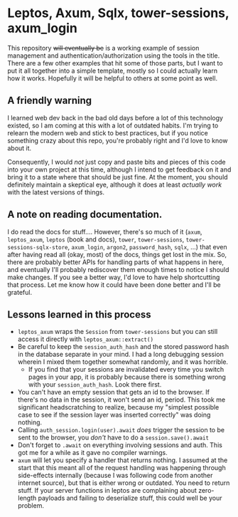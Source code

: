 
# Leptos, Axum, Sqlx, tower-sessions, axum_login

This repository ~~will eventually be~~ is a working example of session
management and authentication/authorization using the tools in the title. There
are a few other examples that hit some of those parts, but I want to put it all
together into a simple template, mostly so I could actually learn how it works.
Hopefully it will be helpful to others at some point as well.

## A friendly warning

I learned web dev back in the bad old days before a lot of this technology
existed, so I am coming at this with a lot of outdated habits. I'm trying to
relearn the modern web and stick to best practices, but if you notice something
crazy about this repo, you're probably right and I'd love to know about it.

Consequently, I would *not* just copy and paste bits and pieces of this code
into your own project at this time, although I intend to get feedback on it and
bring it to a state where that should be just fine. At the moment, you should
definitely maintain a skeptical eye, although it does at least *actually work*
with the latest versions of things.

## A note on reading documentation.

I do read the docs for stuff.... However, there's so much of it (`axum`,
`leptos_axum`, `leptos` (book and docs), `tower`, `tower-sessions`,
`tower-sessions-sqlx-store`,  `axum_login`, `argon2`, `password_hash`, `sqlx`,
...) that even after having read all (okay, most) of the docs, things get
lost in the mix. So, there are probably better APIs for handling parts of what
happens in here, and eventually I'll probably rediscover them enough times to
notice I should make changes. If you see a better way, I'd love to have help
shortcutting that process. Let me know how it could have been done better and
I'll be grateful.

## Lessons learned in this process

- `leptos_axum` wraps the `Session` from `tower-sessions` but you can still
  access it directly with `leptos_axum::extract()`
- Be careful to keep the `session_auth_hash` and the stored password hash in
    the database separate in your mind. I had a long debugging session wherein
    I mixed them together somewhat randomly, and it was horrible.
    - If you find that your sessions are invalidated every time you switch
        pages in your app, it is probably because there is something wrong with
        your `session_auth_hash`. Look there first.
- You can't have an empty session that gets an id to the browser. If there's no
    data in the session, it won't send an id, period. This took me significant
    headscratching to realize, because my "simplest possible case to see if the
    session layer was inserted correctly" was doing nothing.
- Calling `auth_session.login(user).await` *does* trigger the session to be
    sent to the browser, you *don't* have to do a `session.save().await`
- Don't forget to `.await` on everything involving sessions and auth. This got
    me for a while as it gave no compiler warnings.
- `axum` will let you specify a handler that returns nothing. I assumed at the
    start that this meant all of the request handling was happening through
    side-effects internally (because I was following code from another internet
    source), but that is either wrong or outdated. You need to return stuff. If
    your server functions in leptos are complaining about zero-length payloads
    and failing to deserialize stuff, this could well be your problem.



